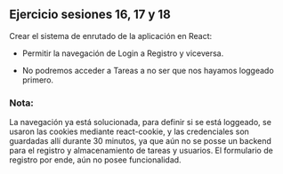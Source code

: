 ## Ejercicio sesiones 16, 17 y 18

Crear el sistema de enrutado de la aplicación en React:

-   Permitir la navegación de Login a Registro y viceversa.

-   No podremos acceder a Tareas a no ser que nos hayamos loggeado primero.

### Nota:

La navegación ya está solucionada, para definir si se está loggeado, se usaron las cookies mediante react-cookie, y las credenciales son guardadas allí durante 30 minutos, ya que aún no se posse un backend para el registro y almacenamiento de tareas y usuarios. El formulario de registro por ende, aún no posee funcionalidad.
